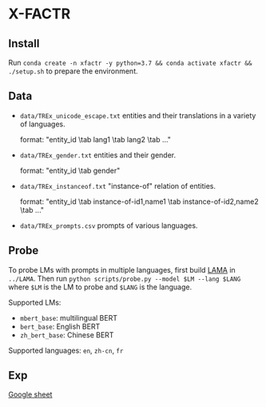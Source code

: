 # X-FACTR

## Install

Run `conda create -n xfactr -y python=3.7 && conda activate xfactr && ./setup.sh` to prepare the environment.

## Data

- `data/TREx_unicode_escape.txt` entities and their translations in a variety of languages.

  format: "entity_id \tab lang1 \tab lang2 \tab ..."
- `data/TREx_gender.txt` entities and their gender.
  
  format: "entity_id \tab gender"
- `data/TREx_instanceof.txt` "instance-of" relation of entities.
  
  format: "entity_id \tab instance-of-id1,name1 \tab instance-of-id2,name2 \tab ..."
- `data/TREx_prompts.csv` prompts of various languages.

## Probe

To probe LMs with prompts in multiple languages, first build [LAMA](https://github.com/facebookresearch/LAMA) in `../LAMA`.
Then run `python scripts/probe.py --model $LM --lang $LANG` where `$LM` is the LM to probe and `$LANG` is the language.

Supported LMs:
- `mbert_base`: multilingual BERT
- `bert_base`: English BERT
- `zh_bert_base`: Chinese BERT

Supported languages: `en`, `zh-cn`, `fr`

## Exp

[Google sheet](https://docs.google.com/spreadsheets/d/1oZkH4AFTwoK3ZkNNIy98Ha-D7_Jx4_03n2Mo6Z67hFw/edit?usp=sharing)
